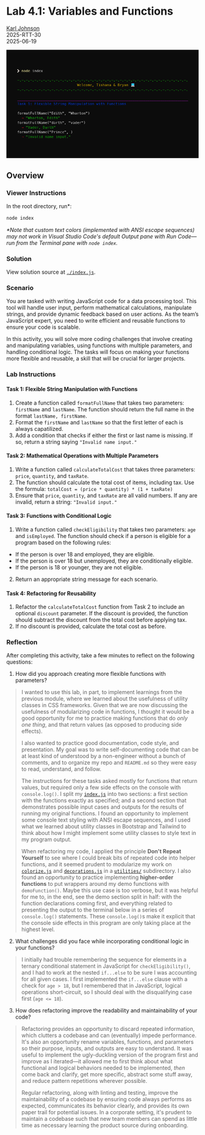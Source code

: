 # Lab 4.1: Variables and Functions

[Karl Johnson](https://github.com/hirekarl)  
2025-RTT-30  
<date datetime="2025-06-19">2025-06-19</date>  

![Preview of a terminal screen with assignment output.](./preview.png)

## Overview
### Viewer Instructions
In the root directory, run*:

```bash
node index
```

*\*Note that custom text colors (implemented with ANSI escape sequences) may not work in Visual Studio Code's default Output pane with Run Code&mdash;run from the Terminal pane with `node index`.*

### Solution
View solution source at [`./index.js`](./index.js).

### Scenario
You are tasked with writing JavaScript code for a data processing tool. This tool will handle user input, perform mathematical calculations, manipulate strings, and provide dynamic feedback based on user actions. As the team’s JavaScript expert, you need to write efficient and reusable functions to ensure your code is scalable.

In this activity, you will solve more coding challenges that involve creating and manipulating variables, using functions with multiple parameters, and handling conditional logic. The tasks will focus on making your functions more flexible and reusable, a skill that will be crucial for larger projects.

### Lab Instructions
#### Task 1: Flexible String Manipulation with Functions
1. Create a function called `formatFullName` that takes two parameters: `firstName` and `lastName`. The function should return the full name in the format `lastName, firstName`.
2. Format the `firstName` and `lastName` so that the first letter of each is always capatilized.
3. Add a condition that checks if either the first or last name is missing. If so, return a string saying `"Invalid name input."`

#### Task 2: Mathematical Operations with Multiple Parameters
1. Write a function called `calculateTotalCost` that takes three parameters: `price`, `quantity`, and `taxRate`.
2. The function should calculate the total cost of items, including tax. Use the formula: ```totalCost = (price * quantity) * (1 + taxRate)```
3. Ensure that `price`, `quantity`, and `taxRate` are all valid numbers. If any are invalid, return a string: `"Invalid input."`

#### Task 3: Functions with Conditional Logic
1. Write a function called `checkEligibility` that takes two parameters: `age` and `isEmployed`. The function should check if a person is eligible for a program based on the following rules:
  - If the person is over 18 and employed, they are eligible.
  - If the person is over 18 but unemployed, they are conditionally eligible.
  - If the person is 18 or younger, they are not eligible.
2. Return an appropriate string message for each scenario.

#### Task 4: Refactoring for Reusability
1. Refactor the `calculateTotalCost` function from Task 2 to include an optional `discount` parameter. If the discount is provided, the function should subtract the discount from the total cost before applying tax.
2. If no discount is provided, calculate the total cost as before.

### Reflection
After completing this activity, take a few minutes to reflect on the following questions:

1. How did you approach creating more flexible functions with parameters?

> I wanted to use this lab, in part, to implement learnings from the previous module, where we learned about the usefulness of utility classes in CSS frameworks. Given that we are now discussing the usefulness of modularizing code in functions, I thought it would be a good opportunity for me to practice making functions that do *only one thing*, and that return values (as opposed to producing side effects).
>
> I also wanted to practice good documentation, code style, and presentation. My goal was to write self-documenting code that can be at least kind of understood by a non-engineer without a bunch of comments, and to organize my repo and `README.md` so they were easy to read, understand, and follow.
>
> The instructions for these tasks asked mostly for functions that return values, but required only a few side effects on the console with `console.log()`. I split my [`index.js`](./index.js) into two sections: a first section with the functions exactly as specified; and a second section that demonstrates possible input cases and outputs for the results of running my original functions. I found an opportunity to implement some console text styling with ANSI escape sequences, and I used what we learned about utility classes in Bootstrap and Tailwind to think about how I might implement some utility classes to style text in my program output.
>
> When refactoring my code, I applied the principle **Don't Repeat Yourself** to see where I could break bits of repeated code into helper functions, and it seemed prudent to modularize my work on [`colorize.js`](./utilities/colorize.js) and [`decorations.js`](./utilities/decorations.js) in a [`utilities/`](./utilities/) subdirectory. I also found an opportunity to practice implementing **higher-order functions** to put wrappers around my demo functions with `demoFunction()`. Maybe this use case is too verbose, but it was helpful for me to, in the end, see the demo section split in half: with the function declarations coming first, and everything related to presenting the output to the terminal below in a series of `console.log()` statements. These `console.log()`s make it explicit that the console side effects in this program are only taking place at the highest level.

2. What challenges did you face while incorporating conditional logic in your functions?

> I initially had trouble remembering the sequence for elements in a ternary conditional statement in JavaScript for `checkEligibility()`, and I had to work at the nested `if...else` to be sure I was accounting for all given cases. I first implemented the `if...else` clause with a check for `age > 18`, but I remembered that in JavaScript, logical operations short-circuit, so I should deal with the disqualifying case first (`age <= 18`).

3. How does refactoring improve the readability and maintainability of your code?

> Refactoring provides an opportunity to discard repeated information, which clutters a codebase and can (eventually) impede performance. It's also an opportunity rename variables, functions, and parameters so their purpose, inputs, and outputs are easy to understand. It was useful to implement the ugly-duckling version of the program first and improve as I iterated&mdash;it allowed me to first think about what functional and logical behaviors needed to be implemented, *then* come back and clarify, get more specific, abstract some stuff away, and reduce pattern repetitions wherever possible.
>
> Regular refactoring, along with linting and testing, improve the maintainability of a codebase by ensuring code always performs as expected, communicates its behavior clearly, and provides its own paper trail for potential issues. In a corporate setting, it's prudent to maintain a codebase such that new team members can spend as little time as necessary learning the product source during onboarding.
